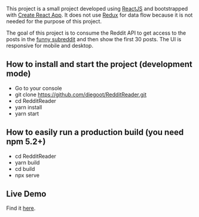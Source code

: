 This project is a small project developed using [ReactJS](https://reactjs.org/) and bootstrapped with [Create React App](https://github.com/facebookincubator/create-react-app).
It does not use [Redux](https://redux.js.org/) for data flow because it is not needed for the purpose of this project.

The goal of this project is to consume the Reddit API to get access to the posts in the [funny subreddit](https://www.reddit.com/r/funny/) and then show the first 30 posts. The UI is responsive for mobile and desktop.

## How to install and start the project (development mode)

- Go to your console
- git clone  https://github.com/diegoot/RedditReader.git
- cd RedditReader
- yarn install
- yarn start

## How to easily run a production build (you need npm 5.2+)

- cd RedditReader
- yarn build
- cd build
- npx serve

## Live Demo
Find it [here](http://noiseless-step.surge.sh/).
